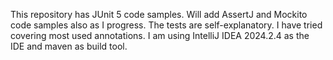 This repository has JUnit 5 code samples.
Will add AssertJ and Mockito code samples also as I progress.
The tests are self-explanatory. I have tried covering most used annotations. 
I am using IntelliJ IDEA 2024.2.4 as the IDE and maven as build tool.